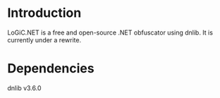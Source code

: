 # Introduction
LoGiC.NET is a free and open-source .NET obfuscator using dnlib. It is currently under a rewrite.

# Dependencies
dnlib v3.6.0